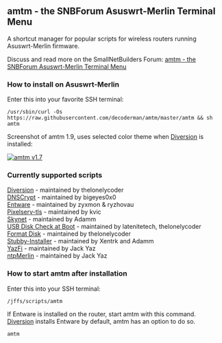 ## amtm - the SNBForum Asuswrt-Merlin Terminal Menu

A shortcut manager for popular scripts for wireless routers running Asuswrt-Merlin firmware.

Discuss and read more on the SmallNetBuilders Forum: [amtm - the SNBForum Asuswrt-Merlin Terminal Menu](https://www.snbforums.com/threads/amtm-the-snbforums-asuswrt-merlin-terminal-menu.42415/)

### How to install on Asuswrt-Merlin
Enter this into your favorite SSH terminal:

```Shell
/usr/sbin/curl -Os https://raw.githubusercontent.com/decoderman/amtm/master/amtm && sh amtm
```

Screenshot of amtm 1.9, uses selected color theme when [Diversion](https://diversion.ch/) is installed:

[![amtm v1.7](https://i.imgur.com/32S8wD0.png "amtm v1.9")](https://i.imgur.com/32S8wD0.png "amtm v1.9")

### Currently supported scripts

[Diversion](https://www.snbforums.com/threads/diversion-the-router-adblocker.48538/) - maintained by thelonelycoder<br/>
[DNSCrypt](https://www.snbforums.com/threads/release-dnscrypt-installer-for-asuswrt.36071/) - maintained by bigeyes0x0<br/>
[Entware](https://github.com/Entware/entware) - maintained by zyxmon & ryzhovau<br/>
[Pixelserv-tls](https://www.snbforums.com/threads/pixelserv-a-better-one-pixel-webserver-for-adblock.26114/) - maintained by kvic<br/>
[Skynet](https://www.snbforums.com/threads/release-skynet-router-firewall-security-enhancements.16798/) - maintained by Adamm<br/>
[USB Disk Check at Boot](https://github.com/RMerl/asuswrt-merlin/wiki/USB-Disk-Check-at-Boot) - maintained by latenitetech, thelonelycoder<br/>
[Format Disk](https://www.snbforums.com/threads/amtm-the-snbforum-asuswrt-merlin-terminal-menu.42415/) - maintained by thelonelycoder<br/>
[Stubby-Installer](https://www.snbforums.com/threads/stubby-installer-asuswrt-merlin.49469/) - maintained by Xentrk and Adamm<br/>
[YazFi](https://www.snbforums.com/threads/yazfi-enhanced-asuswrt-merlin-guest-wifi-inc-ssid-vpn-client.45924/) - maintained by Jack Yaz<br/>
[ntpMerlin](https://www.snbforums.com/threads/ntpmerlin-installer-for-kvic-ntp-daemon.55756/) - maintained by Jack Yaz<br/>

### How to start amtm after installation
Enter this into your SSH terminal:

```Shell
/jffs/scripts/amtm
```

If Entware is installed on the router, start amtm with this command.<br/>
[Diversion](https://diversion.ch/) installs Entware by default, amtm has an option to do so.

```Shell
amtm
```
